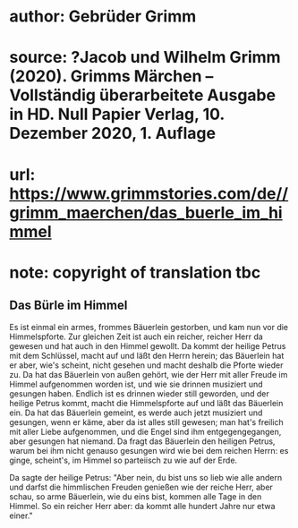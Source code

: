 # author: Gebrüder Grimm
# source: ?Jacob und Wilhelm Grimm (2020). Grimms Märchen – Vollständig überarbeitete Ausgabe in HD. Null Papier Verlag, 10. Dezember 2020, 1. Auflage
# url: https://www.grimmstories.com/de//grimm_maerchen/das_buerle_im_himmel
# note: copyright of translation tbc

## Das Bürle im Himmel 

Es ist einmal ein armes, frommes Bäuerlein gestorben, und kam nun vor
die Himmelspforte. Zur gleichen Zeit ist auch ein reicher, reicher Herr
da gewesen und hat auch in den Himmel gewollt. Da kommt der heilige
Petrus mit dem Schlüssel, macht auf und läßt den Herrn herein; das
Bäuerlein hat er aber, wie's scheint, nicht gesehen und macht deshalb
die Pforte wieder zu. Da hat das Bäuerlein von außen gehört, wie der
Herr mit aller Freude im Himmel aufgenommen worden ist, und wie sie
drinnen musiziert und gesungen haben. Endlich ist es drinnen wieder
still geworden, und der heilige Petrus kommt, macht die Himmelspforte
auf und läßt das Bäuerlein ein. Da hat das Bäuerlein gemeint, es werde
auch jetzt musiziert und gesungen, wenn er käme, aber da ist alles still
gewesen; man hat's freilich mit aller Liebe aufgenommen, und die Engel
sind ihm entgegengegangen, aber gesungen hat niemand. Da fragt das
Bäuerlein den heiligen Petrus, warum bei ihm nicht genauso gesungen wird
wie bei dem reichen Herrn: es ginge, scheint's, im Himmel so parteiisch
zu wie auf der Erde.

Da sagte der heilige Petrus: "Aber nein, du bist uns so lieb wie alle
andern und darfst die himmlischen Freuden genießen wie der reiche Herr,
aber schau, so arme Bäuerlein, wie du eins bist, kommen alle Tage in den
Himmel. So ein reicher Herr aber: da kommt alle hundert Jahre nur etwa
einer."
